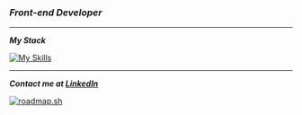 ### ***Front-end Developer*** 

---

***My Stack***

[![My Skills](https://skillicons.dev/icons?i=js,css,html,git,github,nextjs,react,tailwind)](https://skillicons.dev)

---

***Contact me at [LinkedIn](https://www.linkedin.com/in/mrnzdev/)***

[![roadmap.sh](https://api.roadmap.sh/v1-badge/tall/64b4a7bf0a49b0be0ed38892?variant=dark)](https://roadmap.sh)
